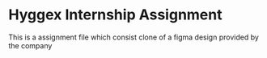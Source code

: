 # Hyggex Internship Assignment
 This is a assignment file which consist clone of a figma design provided by the company
